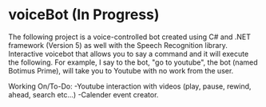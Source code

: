 # voiceBot (In Progress)
The following project is a voice-controlled bot created using C# and .NET framework (Version 5) as well with the Speech Recognition library. Interactive voicebot that allows you to say a command and it will execute the following. For example, I say to the bot, "go to youtube", the bot (named Botimus Prime), will take you to Youtube with no work from the user. 

Working On/To-Do: 
-Youtube interaction with videos (play, pause, rewind, ahead, search etc...)
-Calender event creator. 
